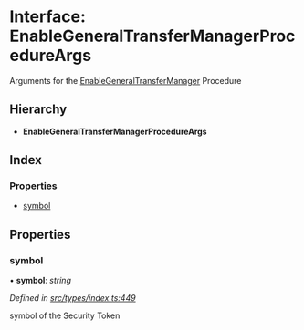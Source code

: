 # Interface: EnableGeneralTransferManagerProcedureArgs

Arguments for the [EnableGeneralTransferManager](../enums/_types_index_.proceduretype.md#enablegeneraltransfermanager) Procedure

## Hierarchy

- **EnableGeneralTransferManagerProcedureArgs**

## Index

### Properties

- [symbol](_types_index_.enablegeneraltransfermanagerprocedureargs.md#symbol)

## Properties

### symbol

• **symbol**: _string_

_Defined in [src/types/index.ts:449](https://github.com/PolymathNetwork/polymath-sdk/blob/d34930f/src/types/index.ts#L449)_

symbol of the Security Token
